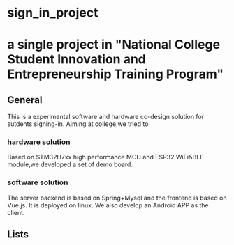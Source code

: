 # sign_in_project

# a single project in "National College Student Innovation and Entrepreneurship Training Program"

## General
This is a experimental software and hardware co-design solution for sutdents signing-in.
Aiming at college,we tried to 
### hardware solution
Based on STM32H7xx high performance MCU and ESP32 WiFi&BLE module,we developed a set of demo board.
### software solution

The server backend is based on Spring+Mysql and the frontend is based on Vue.js. It is deployed on linux. We also develop an Android APP as the client.


## Lists
